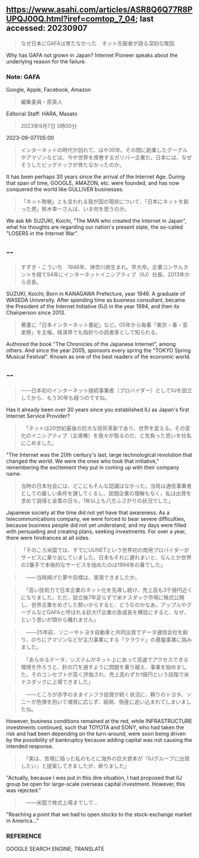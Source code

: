## https://www.asahi.com/articles/ASR8Q6Q77R8PUPQJ00Q.html?iref=comtop_7_04; last accessed: 20230907

> なぜ日本にGAFAは育たなかった　ネット先駆者が語る深刻な敗因

Why has GAFA not grown in Japan? Internet Pioneer speaks about the underlying reason for the failure. 

### Note: GAFA

Google, Apple, Facebook, Amazon

> 編集委員・原真人

Editorial Staff: HARA, Masato

> 2023年9月7日 5時00分

2023-09-07T05:00

> インターネットの時代が訪れて、はや30年。その間に創業したグーグルやアマゾンなどは、今や世界を席巻するガリバー企業だ。日本には、なぜそうしたビッグテックが育たなかったのか。

It has been perhaps 30 years since the arrival of the Internet Age. During that span of time, GOOGLE, AMAZON, etc. were founded, and has now conquered the world like GULLIVER businesses. 

> 「ネット敗戦」とも言われる我が国の現状について、「日本にネットを創った男」鈴木幸一さんは、いま何を思うのか。

We ask Mr SUZUKI, Koichi, "The MAN who created the Internet in Japan", what his thoughts are regarding our nation's present state, the so-called "LOSERS in the Internet War". 

## --

> すずき・こういち　1946年、神奈川県生まれ。早大卒。企業コンサルタントを経て94年にインターネットイニシアティブ（IIJ）社長、2013年から会長。

SUZUKI, Koichi; Born in KANAGAWA Prefecture, year 1946. A graduate of WASEDA University. After spending time as business consultant, became the President of the Internet Initiative (IIJ) in the year 1994, and then its Chairperson since 2013.

> 著書に「日本インターネット書紀」など。05年から毎春「東京・春・音楽祭」を主催。経済界でも指折りの読者家として知られる。

Authored the book "The Chronicles of the Japanese Internet", among others. And since the year 2005, sponsors every spring the "TOKYO Spring Musical Festival". Known as one of the best readers of the economic world.

## --

> ――日本初のインターネット接続事業者（プロバイダー）としてIIJを設立してから、もう30年も経つのですね。

Has it already been over 30 years since you established IIJ as Japan's first Internet Service Provider?

>　「ネットは20世紀最後の巨大な技術革新であり、世界を変える。その変化のイニシアティブ（主導権）を我々が取るのだ、と気負った思いを社名にこめました。

"The Internet was the 20th century's last, large technological revolution that changed the world. We were the ones who took that initiative," remembering the excitement they put in coming up with their company name.

> 当時の日本社会には、どこにもそんな認識はなかった。当局は通信事業者としての厳しい条件を課してくるし、民間企業の理解もなく、私は出資を求めて説得と金策の日々。1年以上も八方ふさがりの状況でした」

Japanese society at the time did not yet have that awareness. As a telecommunications company, we were forced to bear severe difficulties, because business people did not yet understand, and my days were filled with persuading and creating plans, seeking investments. For over a year, there were hindrances at all sides.

> 「そのころ米国では、すでにUUNETという世界初の商用プロバイダーがサービスに乗り出していました。日本もそれに遅れまいと、なんとか世界の2番手で本格的なサービスを始めたのは1994年の春でした」

>　――当時掲げた夢や目標は、実現できましたか。

>　「高い技術力で日本企業のネット化を先導し続け、売上高も3千億円近くになりました。ただ、設立後7年足らずで米ナスダック市場に株式公開し、世界企業をめざした勢いからすると、どうなのかなあ。アップルやグーグルなどGAFAと呼ばれる巨大IT企業の急成長を横目にすると、なぜ、という思いが頭から離れません」

>　――25年前、ソニーやトヨタ自動車と共同出資でデータ通信会社を創り、のちにアマゾンなどが主力事業にする「クラウド」の基盤事業に挑みました。

>　「あらゆるデータ、システムがネット上にあって高速でアクセスできる環境を作ろうと、針の穴を通すように問題を乗り越え、事業を始めました。そのコンセプトが高く評価され、売上高わずか1億円という段階で米ナスダックに上場できました」

>　――ところが赤字のままインフラ投資が続く状況に、頼りのトヨタ、ソニーが危惧を抱いて増資に応じず、結局、倒産に追い込まれてしまいましたね。

However, business conditions remained at the red, while INFRASTRUCTURE investments continued, such that TOYOTA and SONY, who had taken the risk and had been depending on the turn-around, were soon being driven by the possibility of bankruptcy because adding capital was not causing the intended response.

>　「実は、苦境に陥った私のもとに海外の巨大資本が『IIJグループに出資したい』と提案してきましたが、断りました」

"Actually, because I was put in this dire situation, I had proposed that IIJ group be open for large-scale overseas capital investment. However, this was rejected."  

>　――米国で株式上場までして…

"Reaching a point that we had to open stocks to the stock-exchange market in America..."

### REFERENCE

GOOGLE SEARCH ENGINE; TRANSLATE
